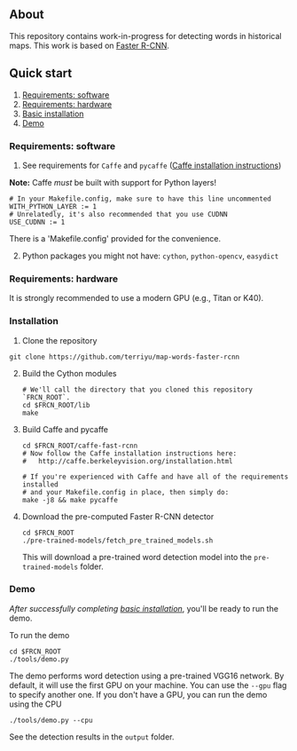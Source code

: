 ## About

This repository contains work-in-progress for detecting words in historical maps.  This work is based on [Faster R-CNN](https://github.com/rbgirshick/py-faster-rcnn).

## Quick start
1. [Requirements: software](#requirements-software)
2. [Requirements: hardware](#requirements-hardware)
3. [Basic installation](#installation)
4. [Demo](#demo)

### Requirements: software

  1. See requirements for `Caffe` and `pycaffe` ([Caffe installation instructions](http://caffe.berkeleyvision.org/installation.html))

  **Note:** Caffe *must* be built with support for Python layers!

  ```make
  # In your Makefile.config, make sure to have this line uncommented
  WITH_PYTHON_LAYER := 1
  # Unrelatedly, it's also recommended that you use CUDNN
  USE_CUDNN := 1
  ```

  There is a 'Makefile.config' provided for the convenience.

  2. Python packages you might not have: `cython`, `python-opencv`, `easydict`

### Requirements: hardware

It is strongly recommended to use a modern GPU (e.g., Titan or K40).

### Installation

1. Clone the repository
  ```Shell
  git clone https://github.com/terriyu/map-words-faster-rcnn
  ```

2. Build the Cython modules
    ```Shell
    # We'll call the directory that you cloned this repository `FRCN_ROOT`.
    cd $FRCN_ROOT/lib
    make
    ```

3. Build Caffe and pycaffe
    ```Shell
    cd $FRCN_ROOT/caffe-fast-rcnn
    # Now follow the Caffe installation instructions here:
    #   http://caffe.berkeleyvision.org/installation.html

    # If you're experienced with Caffe and have all of the requirements installed
    # and your Makefile.config in place, then simply do:
    make -j8 && make pycaffe
    ```

4. Download the pre-computed Faster R-CNN detector
    ```Shell
    cd $FRCN_ROOT
    ./pre-trained-models/fetch_pre_trained_models.sh
    ```

    This will download a pre-trained word detection model into the `pre-trained-models` folder.

### Demo

*After successfully completing [basic installation](#installation)*, you'll be ready to run the demo.

To run the demo
```Shell
cd $FRCN_ROOT
./tools/demo.py
```
The demo performs word detection using a pre-trained VGG16 network. By default, it will use the first GPU on your machine. You can use the `--gpu` flag to specify another one. If you don't have a GPU, you can run the demo using the CPU
```Shell
./tools/demo.py --cpu
```

See the detection results in the `output` folder.
